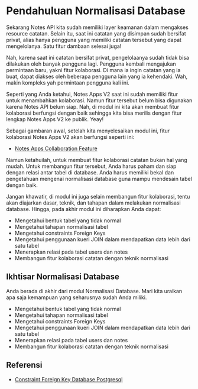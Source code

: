 # Pendahuluan Normalisasi Database

Sekarang Notes API kita sudah memiliki layer keamanan dalam mengakses resource catatan. Selain itu, saat ini catatan yang disimpan sudah bersifat privat, alias hanya pengguna yang memiliki catatan tersebut yang dapat mengelolanya. Satu fitur dambaan selesai juga!

Nah, karena saat ini catatan bersifat privat, pengelolaanya sudah tidak bisa dilakukan oleh banyak pengguna lagi. Pengguna kembali mengajukan permintaan baru, yakni fitur kolaborasi. Di mana ia ingin catatan yang ia buat, dapat diakses oleh beberapa pengguna lain yang ia kehendaki. Wah, makin kompleks yah permintaan pengguna kali ini.

Seperti yang Anda ketahui, Notes Apps V2 saat ini sudah memiliki fitur untuk menambahkan kolaborasi. Namun fitur tersebut belum bisa digunakan karena Notes API belum siap. Nah, di modul ini kita akan membuat fitur kolaborasi berfungsi dengan baik sehingga kita bisa merilis dengan fitur lengkap Notes Apps V2 ke publik. Yeay!

Sebagai gambaran awal, setelah kita menyelesaikan modul ini, fitur kolaborasi Notes Apps V2 akan berfungsi seperti ini: <br/>

- [Notes Apps Collaboration Feature](https://youtu.be/N92AfRLwSVg) <br/>

Namun ketahuilah, untuk membuat fitur kolaborasi catatan bukan hal yang mudah. Untuk membangun fitur tersebut, Anda harus paham dan siap dengan relasi antar tabel di database. Anda harus memiliki bekal dan pengetahuan mengenai normalisasi database guna mampu mendesain tabel dengan baik.

Jangan khawatir, di modul ini juga selain membangun fitur kolaborasi, tentu akan diajarkan dasar, teknik, dan tahapan dalam melakukan normalisasi database. Hingga, pada akhir modul ini diharapkan Anda dapat:

- Mengetahui bentuk tabel yang tidak normal
- Mengetahui tahapan normalisasi tabel
- Mengetahui constraints Foreign Keys
- Mengetahui penggunaan kueri JOIN dalam mendapatkan data lebih dari satu tabel
- Menerapkan relasi pada tabel users dan notes
- Membangun fitur kolaborasi catatan dengan teknik normalisasi

## Ikhtisar Normalisasi Database

Anda berada di akhir dari modul Normalisasi Database. Mari kita uraikan apa saja kemampuan yang seharusnya sudah Anda miliki.

- Mengetahui bentuk tabel yang tidak normal
- Mengetahui tahapan normalisasi tabel
- Mengetahui constraints Foreign Keys
- Mengetahui penggunaan kueri JOIN dalam mendapatkan data lebih dari satu tabel
- Menerapkan relasi pada tabel users dan notes
- Membangun fitur kolaborasi catatan dengan teknik normalisasi

## Referensi

- [Constraint Foreign Key Database Postgresql](https://www.postgresql.org/docs/current/ddl-constraints.html#DDL-CONSTRAINTS-FK)
